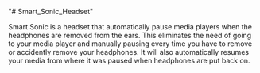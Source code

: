 "# Smart_Sonic_Headset" 

Smart Sonic is a headset that automatically pause media players when the headphones are removed from the ears. This eliminates the need of going to your media player and manually pausing every time you have to remove or accidently remove your headphones. It will also automatically resumes your media from where it was paused when headphones are put back on.
